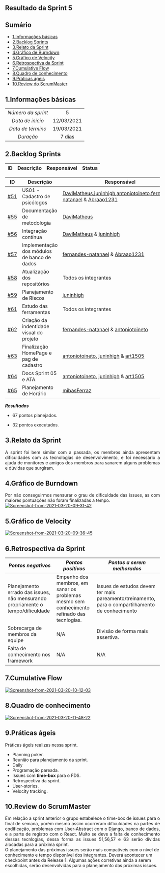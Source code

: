 ## Resultado da Sprint 5

## Sumário


- [1.Informações básicas](#1informações-básicas)
- [2.Backlog Sprints](#2backlog-sprints)
- [3.Relato da Sprint](#3relato-da-sprint)
- [4.Gráfico de Burndown](#4gráfico-de-burndown)
- [5.Gráfico de Velocity](#5gráfico-de-velocity)
- [6.Retrospectiva da Sprint](#6retrospectiva-da-sprint)
- [7.Cumulative Flow](#7cumulative-flow)
- [8.Quadro de conhecimento](#8quadro-de-conhecimento)
- [9.Práticas ágeis](#9práticas-ágeis)
- [10.Review do ScrumMaster](#10review-do-scrummaster)


## 1.Informações básicas

| | |
|:--:|:--:|
|*Número da sprint*|5|
|*Data de início*|12/03/2021|
|*Data de término*|19/03/2021| 
|*Duração*|7 dias|



## 2.Backlog Sprints

|ID | Descrição | Responsável| Status |
|---|--------------------|--------------|------------- |

|ID | Descrição | Responsável| Pontuação |
|---|--------------------|--------------|------------- |
|[#51](https://github.com/fga-eps-mds/2020.2-CheeryUP/issues/51) |US01 - Cadastro de psicólogos  | [DaviMatheus](https://github.com/DaviMatheus),[juninhigh](https://github.com/juninhigh),[antoniotoineto](https://github.com/antoniotoineto),[fernandes-natanael](https://github.com/fernandes-natanael) & [Abraao1231](https://github.com/Abraao1231) | Em progresso |
|[#55](https://github.com/fga-eps-mds/2020.2-CheeryUP/issues/55) |Documentação de metodologia  | [DaviMatheus](https://github.com/DaviMatheus) | Concluída |
|[#56](https://github.com/fga-eps-mds/2020.2-CheeryUP/issues/56) | Integração contínua | [DaviMatheus](https://github.com/DaviMatheus)  & [juninhigh](https://github.com/juninhigh) | Em progresso |
|[#57](https://github.com/fga-eps-mds/2020.2-CheeryUP/issues/57) | Implementação dos módulos de banco de dados | [fernandes-natanael](https://github.com/fernandes-natanael) & [Abraao1231](https://github.com/Abraao1231)  | Em progresso |
|[#58](https://github.com/fga-eps-mds/2020.2-CheeryUP/issues/58) | Atualização dos repositórios | Todos os integrantes |Concluída|
|[#59](https://github.com/fga-eps-mds/2020.2-CheeryUP/issues/59) | Planejamento de Riscos | [juninhigh](https://github.com/juninhigh)| Concluída |
|[#61](https://github.com/fga-eps-mds/2020.2-CheeryUP/issues/61) | Estudo das ferramentas | Todos os integrantes | Concluída | 
|[#62](https://github.com/fga-eps-mds/2020.2-CheeryUP/issues/62) | Criação da indentidade visual do projeto | [fernandes-natanael](https://github.com/fernandes-natanael) & [antoniotoineto](https://github.com/antoniotoineto)| Concluída | 
|[#63](https://github.com/fga-eps-mds/2020.2-CheeryUP/issues/63) | Finalização HomePage e pag de cadastro  | [antoniotoineto](https://github.com/antoniotoineto), [juninhigh](https://github.com/juninhigh) & [art1505](https://github.com/art1505) | Em progresso | 
|[#64](https://github.com/fga-eps-mds/2020.2-CheeryUP/issues/64) | Docs Sprint 05 e ATA  | [antoniotoineto](https://github.com/antoniotoineto), [juninhigh](https://github.com/juninhigh) & [art1505](https://github.com/art1505) | Concluída | 
|[#65](https://github.com/fga-eps-mds/2020.2-CheeryUP/issues/65) | Planejamento de Horário | [mibasFerraz](https://github.com/mibasFerraz)| Concluída |


***Resultados***

- 67 pontos planejados.  

- 32 pontos executados.

## 3.Relato da Sprint 
    
<div style="text-align: justify"> 
  A sprint foi bem similar com a passada, os membros ainda apresentam dificuldades com as tecnologias de desenvolvimento, e foi necessário a ajuda de monitores e amigos dos membros para sanarem alguns problemas e dúvidas que surgiram.
</div>

## 4.Gráfico de Burndown
<div style="text-align: justify">
  Por não conseguirmos mensurar o grau de dificuldade das issues, as com maiores pontuações não foram finalizadas a tempo.
</div>  
<a href="https://ibb.co/rFQpzFx"><img src="https://i.ibb.co/TYw07Y4/Screenshot-from-2021-03-20-09-31-42.png" alt="Screenshot-from-2021-03-20-09-31-42" border="0"></a>

## 5.Gráfico de Velocity
<a href="https://ibb.co/72fDLy1"><img src="https://i.ibb.co/9sD0SYr/Screenshot-from-2021-03-20-09-36-45.png" alt="Screenshot-from-2021-03-20-09-36-45" border="0"></a>

## 6.Retrospectiva da Sprint
|***Pontos negativos*** | ***Pontos positivos*** | ***Pontos a serem melhorados***| 
|---|--------------------|--------------|
|Planejamento errado das issues, não mensurando propriamente o tempo/dificuldade | Empenho dos membros, em sanar os problemas mesmo sem conhecimento refinado das tecnlogias. | Issues de estudos devem ter mais pareamento/treinamento, para o compartilhamento de conhecimento|
Sobrecarga de membros da equipe | N/A | Divisão de forma mais assertiva.|
Falta de conhecimento nos framework | N/A | N/A

## 7.Cumulative Flow
<a href="https://ibb.co/pWh72Wm"><img src="https://i.ibb.co/yh490h3/Screenshot-from-2021-03-20-10-12-03.png" alt="Screenshot-from-2021-03-20-10-12-03" border="0"></a>

## 8.Quadro de conhecimento
<a href="https://ibb.co/wrLW07N"><img src="https://i.ibb.co/qFnsyCM/Screenshot-from-2021-03-20-11-48-22.png" alt="Screenshot-from-2021-03-20-11-48-22" border="0"></a>

## 9.Práticas ágeis
<div style="text-align: justify">
  Práticas ágeis realizas nessa sprint.  

  - Planning poker.  
  - Reunião para planejamento da sprint.
  - Daily
  - Programação pareada.
  - Issues com **time-box** para o FDS.
  - Retrospectiva da sprint.
  - User-stories.
  - Velocity tracking.

</div>



## 10.Review do ScrumMaster
<div style="text-align: justify">
  Em relação a sprint anterior o grupo estabelece o time-box de issues para o final de semana, porém mesmo assim ocorreram dificuldades na partes de codificação, problemas com User-Abstract com o Django, banco de dados, e a parte de registro com o React. Muito se deve a falta de conhecimento dessas tecnlogias, dessa forma as issues 51,56,57 e 63 serão dívidas alocadas para a próxima sprint.
</div>
<div sytles="text-align: justify">
  O planejamento das próximas issues serão mais compatíveis com o nível de conhecimento e tempo disponível dos integrantes. Deverá acontecer um checkpoint antes da Release 1. Algumas ações corretivas ainda a serem escolhidas, serão desenvolvidas para o planejamento das próximas issues.
</div>
